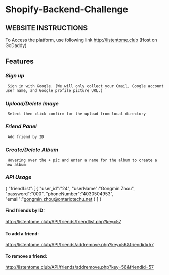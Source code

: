 
# Shopify-Backend-Challenge

## **WEBSITE INSTRUCTIONS**
 To Access the platform, use following link http://listentome.club (Host on GoDaddy)
## **Features**   
### *Sign up* ###
     Sign in with Google. (We will only collect your Gmail, Google account user name, and Google profile picture URL.)
### *Upload/Delete Image*
     Select then click confirm for the upload from local directory
### *Friend Panel*
     Add friend by ID
### *Create/Delete Album*
     Hovering over the + pic and enter a name for the album to create a new album
    
### *API Usage*
    
{
    "friendList":[
      {
          "user_id":"24",
          "userName":"Gongmin Zhou",
          "password":"000",
          "phoneNumber":"4030504953",
          "email":"gongmin.zhou@ontariotechu.net
      }
    ]
}

#### Find friends by ID: ####
http://listentome.club/API/friends/friendlist.php?key=57

#### To add a friend: ####
http://listentome.club/API/friends/addremove.php?key=56&friendid=57 


#### To remove a friend: ####
http://listentome.club/API/friends/addremove.php?key=56&friendid=57 


